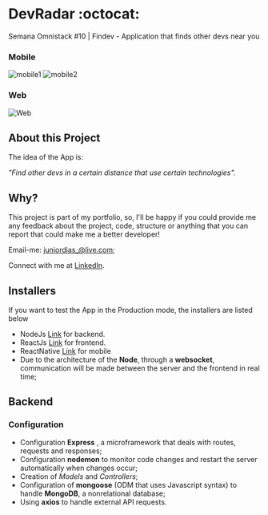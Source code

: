 # DevRadar :octocat:
Semana Omnistack #10 | Findev - Application that finds other devs near you

### Mobile
![mobile1](https://user-images.githubusercontent.com/50254416/72995009-ef947100-3dd6-11ea-8f94-8d3ee17bd822.PNG)
![mobile2](https://user-images.githubusercontent.com/50254416/72995011-ef947100-3dd6-11ea-9f28-735015995b56.PNG)

### Web
![Web](https://user-images.githubusercontent.com/50254416/72995015-f1f6cb00-3dd6-11ea-8d21-6bcf05f10a59.PNG)


 ## About this Project

The idea of the App is:

_"Find other devs in a certain distance that use certain technologies"._
 
## Why?
This project is part of my portfolio, so, I'll be happy if you could provide me any feedback about the project, code, structure or anything that you can report that could make me a better developer!

Email-me: juniordias_@live.com;

Connect with me at [LinkedIn](https://www.linkedin.com/in/alexandre-junior-236894190/).

## Installers
If you want to test the App in the Production mode, the installers are listed below
- NodeJs [Link](https://nodejs.org/en/download/) for backend.
- ReactJs [Link](https://reactjs.org/docs/getting-started.html) for frontend.
- ReactNative [Link](https://facebook.github.io/react-native/docs/getting-started) for mobile
- Due to the architecture of the **Node**, through a **websocket**, communication will be made between the server and the frontend in real time;

## Backend

### Configuration

  - Configuration **Express** , a microframework that deals with routes, requests and responses;
- Configuration **nodemon** to monitor code changes and restart the server automatically when changes occur;
- Creation of *Models* and *Controllers*;
- Configuration of **mongoose** (ODM that uses Javascript syntax) to handle **MongoDB**, a nonrelational database;
- Using **axios** to handle external API requests.

